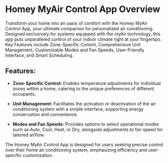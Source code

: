# Homey MyAir Control App Overview

Transform your home into an oasis of comfort with the Homey MyAir Control App, your ultimate companion for personalized air conditioning. Designed exclusively for systems equipped with the myAir technology, this app puts unparalleled control of your indoor climate right at your fingertips. Key Features include Zone-Specific Control, Comprehensive Unit Management, Customizable Modes and Fan Speeds, User-Friendly Interface, and Smart Scheduling.

## Features:

- **Zone-Specific Control:** Enables temperature adjustments for individual zones within a home, catering to the unique preferences of different occupants.

- **Unit Management:** Facilitates the activation or deactivation of the air conditioning system with a simple interface, supporting energy conservation and convenience.

- **Modes and Fan Speeds:** Provides options to select operational modes such as Auto, Cool, Heat, or Dry, alongside adjustments to fan speed for tailored airflow.

The Homey MyAir Control App is designed for users seeking precise control over their home air conditioning system, emphasizing efficiency and user-specific customization.

